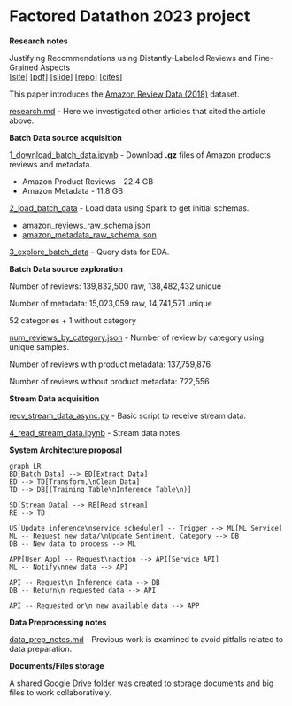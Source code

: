 # Factored Datathon 2023 project

**Research notes**

Justifying Recommendations using Distantly-Labeled Reviews and Fine-Grained Aspects  
[[site](https://aclanthology.org/D19-1018/)] [[pdf](https://aclanthology.org/D19-1018.pdf)] [[slide](https://nijianmo.github.io/slides/emnlp-19a.pdf)] [[repo](https://github.com/nijianmo/recsys_justification)] [[cites](https://scholar.google.com/scholar?oi=bibs&hl=en&cites=15486505894554216965)]

This paper introduces the [Amazon Review Data (2018)](https://nijianmo.github.io/amazon/index.html) dataset.

[research.md](research.md) - Here we investigated other articles that cited the article above. 

**Batch Data source acquisition**

[1_download_batch_data.ipynb](notebooks/1_download_batch_data.ipynb) - Download **.gz** files of Amazon products reviews and metadata.
* Amazon Product Reviews - 22.4 GB
* Amazon Metadata - 11.8 GB

[2_load_batch_data](notebooks/2_load_batch_data.ipynb) - Load data using Spark to get initial schemas.
* [amazon_reviews_raw_schema.json](data_files/amazon_reviews_raw_schema.json)
* [amazon_metadata_raw_schema.json](data_files/amazon_metadata_raw_schema.json)

[3_explore_batch_data](notebooks/3_explore_batch_data.ipynb) - Query data for EDA.

**Batch Data source exploration**

Number of reviews: 139,832,500 raw, 138,482,432 unique

Number of metadata: 15,023,059 raw, 14,741,571 unique

52 categories + 1 without category

[num_reviews_by_category.json](data_files/num_reviews_by_category.json) - 
Number of review by category using unique samples.

Number of reviews with product metadata: 137,759,876

Number of reviews without product metadata: 722,556

**Stream Data acquisition**

[recv_stream_data_async.py](scripts/recv_stream_data_async.py) - Basic script to receive stream data.

[4_read_stream_data.ipynb](notebooks/4_read_stream_data.ipynb) - Stream data notes

**System Architecture proposal**

```mermaid
graph LR
BD[Batch Data] --> ED[Extract Data] 
ED --> TD[Transform,\nClean Data] 
TD --> DB[(Training Table\nInference Table\n)]

SD[Stream Data] --> RE[Read stream] 
RE --> TD

US[Update inference\nservice scheduler] -- Trigger --> ML[ML Service] 
ML -- Request new data/\nUpdate Sentiment, Category --> DB
DB -- New data to process --> ML

APP[User App] -- Request\naction --> API[Service API]
ML -- Notify\nnew data --> API

API -- Request\n Inference data --> DB
DB -- Return\n requested data --> API

API -- Requested or\n new available data --> APP
```

**Data Preprocessing notes**

[data_prep_notes.md](data_prep_notes.md) - Previous work is examined to avoid pitfalls related to data preparation.

**Documents/Files storage**

A shared Google Drive [folder](https://drive.google.com/drive/folders/1RFptM5LDdVLjcFN5d3IdXtjWexsLs_oD) was created to storage documents and big files to work collaboratively.